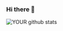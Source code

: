 ### Hi there 👋


![YOUR github stats](https://github-readme-stats.vercel.app/api?username=RodrigodevChagas&theme=merko&locale=en&hide=total-issues,contributed-to)

